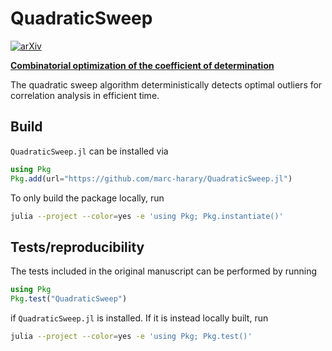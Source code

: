 # QuadraticSweep

[![arXiv](https://img.shields.io/badge/arXiv-2410.09316-b31b1b.svg)](https://arxiv.org/abs/2410.09316)

[**Combinatorial optimization of the coefficient of determination**](https://arxiv.org/abs/2410.09316)

The quadratic sweep algorithm deterministically detects optimal outliers for correlation analysis in efficient time.

## Build
`QuadraticSweep.jl` can be installed via
```julia
using Pkg
Pkg.add(url="https://github.com/marc-harary/QuadraticSweep.jl")
```
To only build the package locally, run
```bash
julia --project --color=yes -e 'using Pkg; Pkg.instantiate()'
```

## Tests/reproducibility
The tests included in the original manuscript can be performed by running
```julia
using Pkg
Pkg.test("QuadraticSweep")
```
if `QuadraticSweep.jl` is installed. If it is instead locally built, run
```bash
julia --project --color=yes -e 'using Pkg; Pkg.test()'
```
